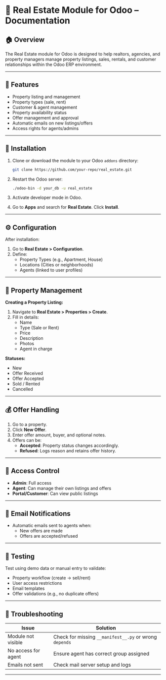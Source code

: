 # 📘 Real Estate Module for Odoo – Documentation

## 🏠 Overview
The Real Estate module for Odoo is designed to help realtors, agencies, and property managers manage property listings, sales, rentals, and customer relationships within the Odoo ERP environment.

---

## 🚀 Features
- Property listing and management
- Property types (sale, rent)
- Customer & agent management
- Property availability status
- Offer management and approval
- Automatic emails on new listings/offers
- Access rights for agents/admins

---

## 🧰 Installation

1. Clone or download the module to your Odoo `addons` directory:
   ```bash
   git clone https://github.com/your-repo/real_estate.git
   ```

2. Restart the Odoo server:
   ```bash
   ./odoo-bin -d your_db -u real_estate
   ```

3. Activate developer mode in Odoo.

4. Go to **Apps** and search for **Real Estate**. Click **Install**.

---

## ⚙️ Configuration

After installation:

1. Go to **Real Estate > Configuration**.
2. Define:
   - Property Types (e.g., Apartment, House)
   - Locations (Cities or neighborhoods)
   - Agents (linked to user profiles)

---

## 🏡 Property Management

**Creating a Property Listing:**
1. Navigate to **Real Estate > Properties > Create**.
2. Fill in details:
   - Name
   - Type (Sale or Rent)
   - Price
   - Description
   - Photos
   - Agent in charge

**Statuses:**
- New
- Offer Received
- Offer Accepted
- Sold / Rented
- Cancelled

---

## 💰 Offer Handling

1. Go to a property.
2. Click **New Offer**.
3. Enter offer amount, buyer, and optional notes.
4. Offers can be:
   - **Accepted**: Property status changes accordingly.
   - **Refused**: Logs reason and retains offer history.

---

## 👥 Access Control

- **Admin**: Full access
- **Agent**: Can manage their own listings and offers
- **Portal/Customer**: Can view public listings

---

## 📨 Email Notifications

- Automatic emails sent to agents when:
  - New offers are made
  - Offers are accepted/refused

---

## 🧪 Testing

Test using demo data or manual entry to validate:
- Property workflow (create → sell/rent)
- User access restrictions
- Email templates
- Offer validations (e.g., no duplicate offers)

---

## 🚾 Troubleshooting

| Issue                     | Solution                                       |
|--------------------------|------------------------------------------------|
| Module not visible       | Check for missing `__manifest__.py` or wrong `depends` |
| No access for agent      | Ensure agent has correct group assigned        |
| Emails not sent          | Check mail server setup and logs               |

---

